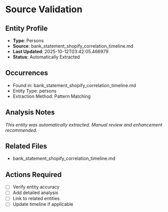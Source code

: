 # Source Validation

## Entity Profile
- **Type**: Persons
- **Source**: bank_statement_shopify_correlation_timeline.md
- **Last Updated**: 2025-10-12T03:42:05.466979
- **Status**: Automatically Extracted

## Occurrences
- Found in: bank_statement_shopify_correlation_timeline.md
- Entity Type: persons
- Extraction Method: Pattern Matching

## Analysis Notes
*This entity was automatically extracted. Manual review and enhancement recommended.*

## Related Files
- bank_statement_shopify_correlation_timeline.md

## Actions Required
- [ ] Verify entity accuracy
- [ ] Add detailed analysis
- [ ] Link to related entities
- [ ] Update timeline if applicable
